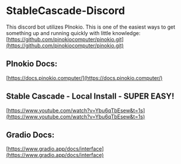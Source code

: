 # StableCascade-Discord

This discord bot utilizes PInokio. This is one of the easiest ways to get something up and running quickly with little knowledge:  
[https://github.com/pinokiocomputer/pinokio.git](https://github.com/pinokiocomputer/pinokio.git)

## PInokio Docs:

[https://docs.pinokio.computer/](https://docs.pinokio.computer/)

## Stable Cascade - Local Install - SUPER EASY!

[https://www.youtube.com/watch?v=Ybu6qTbEsew&t=1s](https://www.youtube.com/watch?v=Ybu6qTbEsew&t=1s)

## Gradio Docs:

[https://www.gradio.app/docs/interface](https://www.gradio.app/docs/interface)
